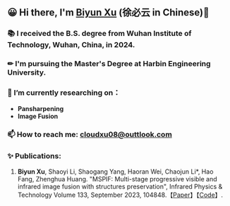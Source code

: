 ## 😀 Hi there, I'm [Biyun Xu](https://github.com/MysterYxby/MysterYxby) (徐必云 in Chinese)👋

### 📚 I received the B.S. degree from Wuhan Institute of Technology, Wuhan, China, in 2024. 
### ✏ I'm pursuing the Master's Degree at Harbin Engineering University.
### 🔭 I’m currently researching on：
- **Pansharpening**
- **Image Fusion**
### 📫 How to reach me: cloudxu08@outtlook.com 
### ✨ Publications: 
1. **Biyun Xu**, Shaoyi Li, Shaogang Yang, Haoran Wei, Chaojun Li*, Hao Fang, Zhenghua Huang. "MSPIF: Multi-stage progressive visible and infrared image fusion with structures preservation", Infrared Physics & Technology Volume 133, September 2023, 104848.【[Paper](https://doi.org/10.1016/j.infrared.2023.104848)】【[Code](https://github.com/MysterYxby/MSPIF)】.
<!--
**MysterYxby/MysterYxby** is a ✨ _special_ ✨ repository because its `README.md` (this file) appears on your GitHub profile.

Here are some ideas to get you started:

- 🔭 I’m currently working on ...
- 🌱 I’m currently learning ...
- 👯 I’m looking to collaborate on ...
- 🤔 I’m looking for help with ...
- 💬 Ask me about ...
- 📫 How to reach me: ...
- 😄 Pronouns: ...
- ⚡ Fun fact: ...
-->
